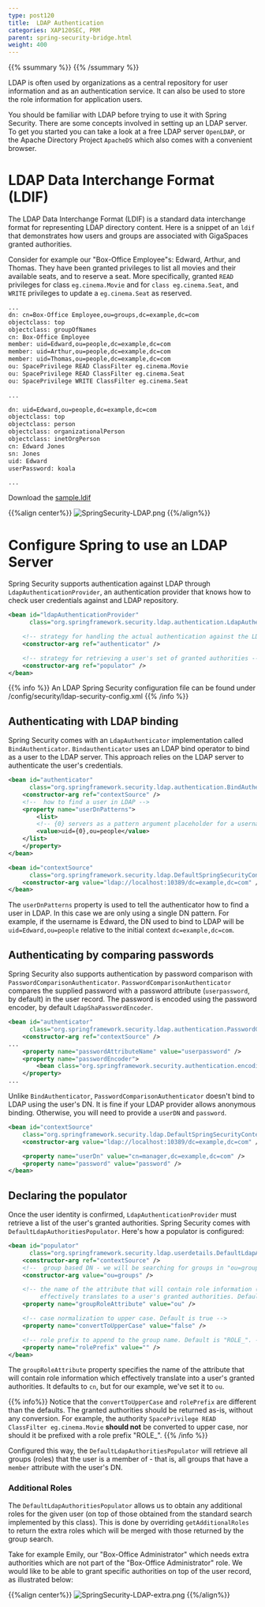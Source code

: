 ```yaml
---
type: post120
title:  LDAP Authentication
categories: XAP120SEC, PRM
parent: spring-security-bridge.html
weight: 400
---
```



{{% ssummary %}} {{% /ssummary %}}



LDAP is often used by organizations as a central repository for user information and as an authentication service. It can also be used to store the role information for application users.

You should be familiar with LDAP before trying to use it with Spring Security. There are some concepts involved in setting up an LDAP server. To get you started you can take a look at a free LDAP server `OpenLDAP`, or the Apache Directory Project `ApacheDS` which also comes with a convenient browser.

# LDAP Data Interchange Format (LDIF)

The LDAP Data Interchange Format (LDIF) is a standard data interchange format for representing LDAP directory content. Here is a snippet of an `ldif` that demonstrates how users and groups are associated with GigaSpaces granted authorities.

Consider for example our "Box-Office Employee"s: Edward, Arthur, and Thomas. They have been granted privileges to list all movies and their available seats, and to reserve a seat. More specifically, granted `READ` privileges for class `eg.cinema.Movie` and for `class eg.cinema.Seat`, and `WRITE` privileges to update a `eg.cinema.Seat` as reserved.





```bash
...
dn: cn=Box-Office Employee,ou=groups,dc=example,dc=com
objectclass: top
objectclass: groupOfNames
cn: Box-Office Employee
member: uid=Edward,ou=people,dc=example,dc=com
member: uid=Arthur,ou=people,dc=example,dc=com
member: uid=Thomas,ou=people,dc=example,dc=com
ou: SpacePrivilege READ ClassFilter eg.cinema.Movie
ou: SpacePrivilege READ ClassFilter eg.cinema.Seat
ou: SpacePrivilege WRITE ClassFilter eg.cinema.Seat

...

dn: uid=Edward,ou=people,dc=example,dc=com
objectclass: top
objectclass: person
objectclass: organizationalPerson
objectclass: inetOrgPerson
cn: Edward Jones
sn: Jones
uid: Edward
userPassword: koala

...
```


Download the [sample.ldif](/download_files/sample.ldif)


{{%align center%}}
![SpringSecurity-LDAP.png](/attachment_files/SpringSecurity-LDAP.png)
{{%/align%}}


# Configure Spring to use an LDAP Server

Spring Security supports authentication against LDAP through `LdapAuthenticationProvider`, an authentication provider that knows how to check user credentials against and LDAP repository.


```xml
<bean id="ldapAuthenticationProvider"
      class="org.springframework.security.ldap.authentication.LdapAuthenticationProvider">

    <!-- strategy for handling the actual authentication against the LDAP repository -->
    <constructor-arg ref="authenticator" />

    <!-- strategy for retrieving a user's set of granted authorities -->
    <constructor-arg ref="populator" />
</bean>
```

{{% info %}}
An LDAP Spring Security configuration file can be found under <XAP root>/config/security/ldap-security-config.xml
{{% /info %}}

## Authenticating with LDAP binding

Spring Security comes with an `LdapAuthenticator` implementation called `BindAuthenticator`. `Bindauthenticator` uses an LDAP bind operator to bind as a user to the LDAP server. This approach relies on the LDAP server to authenticate the user's credentials.


```xml
<bean id="authenticator"
      class="org.springframework.security.ldap.authentication.BindAuthenticator">
    <constructor-arg ref="contextSource" />
    <!--  how to find a user in LDAP -->
    <property name="userDnPatterns">
        <list>
	    <!-- {0} servers as a pattern argument placeholder for a username -->
	    <value>uid={0},ou=people</value>
	</list>
    </property>
</bean>

<bean id="contextSource"
      class="org.springframework.security.ldap.DefaultSpringSecurityContextSource">
    <constructor-arg value="ldap://localhost:10389/dc=example,dc=com" />
</bean>
```

The `userDnPatterns` property is used to tell the authenticator how to find a user in LDAP. In this case we are only using a single DN pattern. For example, if the username is Edward, the DN used to bind to LDAP will be `uid=Edward,ou=people` relative to the initial context `dc=example,dc=com`.

## Authenticating by comparing passwords

Spring Security also supports authentication by password comparison with `PasswordComparisonAuthenticator`. `PasswordComparisonAuthenticator` compares the supplied password with a password attribute (`userpassword`, by default) in the user record. The password is encoded using the password encoder, by default `LdapShaPasswordEncoder`.


```xml
<bean id="authenticator"
      class="org.springframework.security.ldap.authentication.PasswordComparisonAuthenticator">
    <constructor-arg ref="contextSource" />
...
    <property name="passwordAttributeName" value="userpassword" />
    <property name="passwordEncoder">
        <bean class="org.springframework.security.authentication.encoding.LdapShaPasswordEncoder" />
    </property>
...
```

Unlike `BindAuthenticator`, `PasswordComparisonAuthenticator` doesn't bind to LDAP using the user's DN. It is fine if your LDAP provider allows anonymous binding. Otherwise, you will need to provide a `userDN` and `password`.


```xml
<bean id="contextSource"
    class="org.springframework.security.ldap.DefaultSpringSecurityContextSource">
    <constructor-arg value="ldap://localhost:10389/dc=example,dc=com" />

    <property name="userDn" value="cn=manager,dc=example,dc=com" />
    <property name="password" value="password" />
</bean>
```

## Declaring the populator

Once the user identity is confirmed, `LdapAuthenticationProvider` must retrieve a list of the user's granted authorities. Spring Security comes with `DefaultLdapAuthoritiesPopulator`. Here's how a populator is configured:


```xml
<bean id="populator"
      class="org.springframework.security.ldap.userdetails.DefaultLdapAuthoritiesPopulator">
    <constructor-arg ref="contextSource" />
    <!--  group based DN - we will be searching for groups in "ou=groups,dc=example,dc=com" -->
    <constructor-arg value="ou=groups" />

    <!-- the name of the attribute that will contain role information (which
         effectively translates to a user's granted authorities. Default is "cn" -->
    <property name="groupRoleAttribute" value="ou" />

    <!-- case normalization to upper case. Default is true -->
    <property name="convertToUpperCase" value="false" />

    <!-- role prefix to append to the group name. Default is "ROLE_". -->
    <property name="rolePrefix" value="" />
</bean>
```

The `groupRoleAttribute` property specifies the name of the attribute that will contain role information which effectively translate into a user's granted authorities. It defaults to `cn`, but for our example, we've set it to `ou`.

{{% info%}}
Notice that the `convertToUpperCase` and `rolePrefix` are different than the defaults. The granted authorities should be returned as-is, without any conversion. For example, the authority `SpacePrivilege READ ClassFilter eg.cinema.Movie` **should not** be converted to upper case, nor should it be prefixed with a role prefix "ROLE_".
{{% /info %}}

Configured this way, the `DefaultLdapAuthoritiesPopulator` will retrieve all groups (roles) that the user is a member of - that is, all groups that have a `member` attribute with the user's DN.

### Additional Roles

The `DefaultLdapAuthoritiesPopulator` allows us to obtain any additional roles for the given user (on top of those obtained from the standard search implemented by this class). This is done by overriding `getAdditionalRoles` to return the extra roles which will be merged with those returned by the group search.

Take for example Emily, our "Box-Office Administrator" which needs extra authorities which are not part of the "Box-Office Administrator" role. We would like to be able to grant specific authorities on top of the user record, as illustrated below:

{{%align center%}}
![SpringSecurity-LDAP-extra.png](/attachment_files/SpringSecurity-LDAP-extra.png)
{{%/align%}}